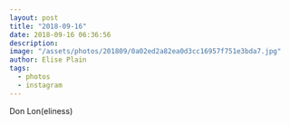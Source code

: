 ```yaml
---
layout: post
title: "2018-09-16"
date: 2018-09-16 06:36:56
description: 
image: "/assets/photos/201809/0a02ed2a82ea0d3cc16957f751e3bda7.jpg"
author: Elise Plain
tags: 
  - photos
  - instagram
---
```


Don Lon(eliness)
<p></p>
